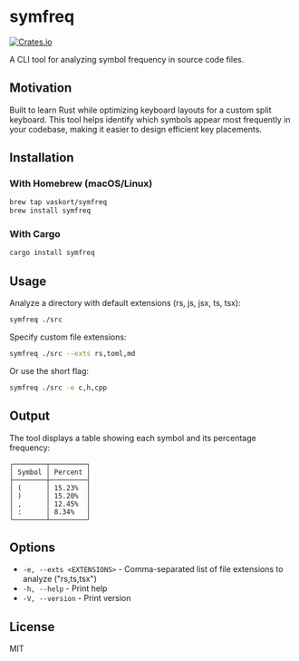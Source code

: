 # symfreq

[![Crates.io](https://img.shields.io/crates/v/symfreq.svg)](https://crates.io/crates/symfreq)

A CLI tool for analyzing symbol frequency in source code files.

## Motivation

Built to learn Rust while optimizing keyboard layouts for a custom split keyboard. This tool helps identify which
symbols appear most frequently in your codebase, making it easier to design efficient key placements.

## Installation

### With Homebrew (macOS/Linux)

```bash
brew tap vaskort/symfreq
brew install symfreq
```

### With Cargo

```bash
cargo install symfreq
```

## Usage

Analyze a directory with default extensions (rs, js, jsx, ts, tsx):

```bash
symfreq ./src
```

Specify custom file extensions:

```bash
symfreq ./src --exts rs,toml,md
```

Or use the short flag:

```bash
symfreq ./src -e c,h,cpp
```

## Output

The tool displays a table showing each symbol and its percentage frequency:

```
┌────────┬─────────┐
│ Symbol │ Percent │
├────────┼─────────┤
│ (      │ 15.23%  │
│ )      │ 15.20%  │
│ ,      │ 12.45%  │
│ :      │ 8.34%   │
└────────┴─────────┘
```

## Options

- `-e, --exts <EXTENSIONS>` - Comma-separated list of file extensions to analyze ("rs,ts,tsx")
- `-h, --help` - Print help
- `-V, --version` - Print version

## License

MIT
